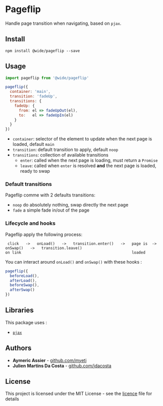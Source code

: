 # Pageflip

Handle page transition when navigating, based on `pjax`.


## Install

```
npm install @wide/pageflip --save
```


## Usage

```js
import pageflip from '@wide/pageflip'

pageflip({
  container: 'main',
  transition: 'fadeUp',
  transitions: {
    fadeUp: {
      from: el => fadeUpOut(el),
      to:   el => fadeUpIn(el)
    }
  }
})
```

- `container`: selector of the element to update when the next page is loaded, default `main`
- `transition`: default transition to apply, default `noop`
- `transitions`: collection of available transitions
  - `enter`: called when the next page is loading, must return a `Promise`
  - `leave`: called when `enter` is resolved **and** the next page is loaded, ready to swap

### Default transitions

Pageflip comme with 2 defaults transitions:
- `noop` do absolutely nothing, swap directly the next page
- `fade` a simple fade in/out of the page

### Lifecycle and hooks

Pageflip apply the following process:
```
 click   ->   onLoad()   ->   transition.enter()   ->   page is  ->   onSwap()   ->   transition.leave()
on link                                                 loaded
```

You can interact around `onLoad()` and `onSwap()` with these hooks :
```js
pageflip({
  beforeLoad(),
  afterLoad(),
  beforeSwap(),
  afterSwap()
})
```


## Libraries

This package uses :
- [`pjax`](https://github.com/MoOx/pjax)


## Authors

- **Aymeric Assier** - [github.com/myeti](https://github.com/myeti)
- **Julien Martins Da Costa** - [github.com/jdacosta](https://github.com/jdacosta)


## License

This project is licensed under the MIT License - see the [licence](licence) file for details